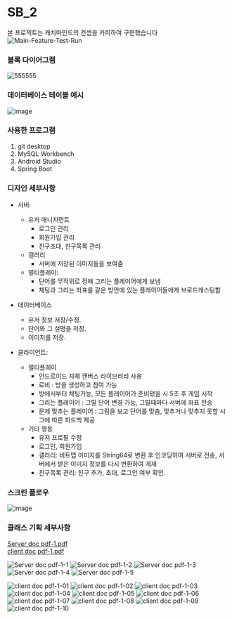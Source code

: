 # SB_2
본 프로젝트는 캐치마인드의 컨셉을 카피하여 구현했습니다
![Main-Feature-Test-Run](https://user-images.githubusercontent.com/49792776/83834002-35b7f480-a728-11ea-9ee4-cc22124953a6.gif)
### 블록 다이어그램
![555555](https://user-images.githubusercontent.com/49792776/83830631-8fb4bc00-a720-11ea-9ed5-5918f1975e37.png)
### 데이터베이스 테이블 예시
![image](https://user-images.githubusercontent.com/49792776/83830733-d1456700-a720-11ea-8119-a616342b8aa3.png)

### 사용한 프로그램
  1. git desktop  
  2. MySQL Workbench  
  3. Android Studio  
  4. Spring Boot  
   
### 디자인 세부사항  
  + 서버:  
    + 유저 매니지먼트  
      + 로그인 관리  
      + 회원가입 관리  
      + 친구초대, 친구목록 관리  
    + 갤러리  
      + 서버에 저장된 이미지들을 보여줌  
    + 멀티플레이:  
      + 단어를 무작위로 정해 그리는 플레이어에게 보냄  
      + 채팅과 그리는 좌표를 같은 방안에 있는 플레이어들에게 브로드캐스팅함  

  + 데이터베이스  
    + 유저 정보 저장/수정.  
    + 단어와 그 설명을 저장.  
    + 이미지를 저장.  

  + 클라이언트:  
    + 멀티플레이   
      + 안드로이드 자체 캔버스 라이브러리 사용  
      + 로비 : 방을 생성하고 참여 가능  
      + 방에서부터 채팅가능, 모든 플레이어가 준비됐을 시 5초 후 게임 시작    
      + 그리는 플레이어 : 그릴 단어 변경 가능, 그릴때마다 서버에 좌표 전송  
      + 문제 맞추는 플레이어 : 그림을 보고 단어를 맞춤, 맞추거나 맞추지 못할 시 그에 따른 피드백 제공  
    + 기타 행동   
      + 유저 프로필 수정  
      + 로그인, 회원가입  
      + 갤러리: 비트맵 이미지를 String64로 변환 후 인코딩하여 서버로 전송, 서버에서 받은 이미지 정보를 다시 변환하여 게재  
      + 친구목록 관리: 친구 추가, 초대, 로그인 여부 확인. 
      
### 스크린 플로우 
![image](https://user-images.githubusercontent.com/49792776/83834529-7f550f00-a729-11ea-8c5f-aa8db6582d42.png)

### 클래스 기획 세부사항
[Server doc pdf-1.pdf](https://github.com/sjs5904/SB_2_Word_Game_With_A_Drawing/files/4733749/Server.doc.pdf-1.pdf)  
[client doc pdf-1.pdf](https://github.com/sjs5904/SB_2_Word_Game_With_A_Drawing/files/4733747/client.doc.pdf-1.pdf)  

![Server doc pdf-1-1](https://user-images.githubusercontent.com/49792776/83834305-f211ba80-a728-11ea-91f1-7a19487a121a.png)
![Server doc pdf-1-2](https://user-images.githubusercontent.com/49792776/83834306-f342e780-a728-11ea-8be9-a6a1f30084c1.png)
![Server doc pdf-1-3](https://user-images.githubusercontent.com/49792776/83834307-f342e780-a728-11ea-8963-143a3c3d60bd.png)
![Server doc pdf-1-4](https://user-images.githubusercontent.com/49792776/83834308-f3db7e00-a728-11ea-9e29-7b4e8a36fd86.png)
![Server doc pdf-1-5](https://user-images.githubusercontent.com/49792776/83834310-f4741480-a728-11ea-9b84-05591111a407.png)

![client doc pdf-1-01](https://user-images.githubusercontent.com/49792776/83834328-05bd2100-a729-11ea-958c-1afc704860db.png)
![client doc pdf-1-02](https://user-images.githubusercontent.com/49792776/83834330-06ee4e00-a729-11ea-9220-af7146fee18c.png)
![client doc pdf-1-03](https://user-images.githubusercontent.com/49792776/83834331-06ee4e00-a729-11ea-9e15-655113c4ac27.png)
![client doc pdf-1-04](https://user-images.githubusercontent.com/49792776/83834332-0786e480-a729-11ea-8f24-75e5db4f0a00.png)
![client doc pdf-1-05](https://user-images.githubusercontent.com/49792776/83834333-0786e480-a729-11ea-97c1-c5205f20647c.png)
![client doc pdf-1-06](https://user-images.githubusercontent.com/49792776/83834334-081f7b00-a729-11ea-9355-808350956f1d.png)
![client doc pdf-1-07](https://user-images.githubusercontent.com/49792776/83834335-081f7b00-a729-11ea-92d0-46df52c985f0.png)
![client doc pdf-1-08](https://user-images.githubusercontent.com/49792776/83834336-08b81180-a729-11ea-83e9-e516f51b1ee9.png)
![client doc pdf-1-09](https://user-images.githubusercontent.com/49792776/83834339-08b81180-a729-11ea-8871-dc26c8bef155.png)
![client doc pdf-1-10](https://user-images.githubusercontent.com/49792776/83834340-0950a800-a729-11ea-9d4e-6a7e5fc3b222.png)
